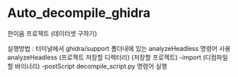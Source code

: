 # Auto_decompile_ghidra
한이음 프로젝트 (데이터셋 구하기)

실행방법 : 터미널에서 ghidra/support 폴더내에 있는 analyzeHeadless 명령어 사용 
analyzeHeadless (프로젝트 저장할 디렉터리) (저장할 프로젝트) -import (디컴파일 할 바이너리) -postScript decompile_script.py  명령어 실행
